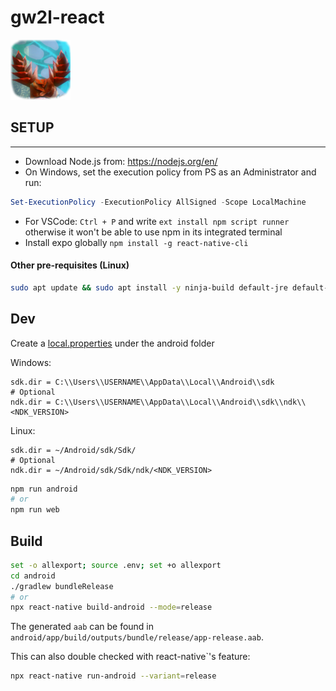 # gw2l-react
![GW 2l](assets/icon.png "App Icon")

## SETUP

----
- Download Node.js from: https://nodejs.org/en/
- On Windows, set the execution policy from PS as an Administrator and run:
```powershell
Set-ExecutionPolicy -ExecutionPolicy AllSigned -Scope LocalMachine
```
- For VSCode: `Ctrl + P` and write ``ext install npm script runner`` otherwise it won't be able to use npm in its integrated terminal
- Install expo globally `npm install -g react-native-cli`


#### Other pre-requisites (Linux)
```sh
sudo apt update && sudo apt install -y ninja-build default-jre default-jdk
```

## Dev
Create a [local.properties](android\local.properties) under the android folder

Windows:
```.properties
sdk.dir = C:\\Users\\USERNAME\\AppData\\Local\\Android\\sdk
# Optional
ndk.dir = C:\\Users\\USERNAME\\AppData\\Local\\Android\\sdk\\ndk\\<NDK_VERSION>
```
Linux:
```.properties
sdk.dir = ~/Android/sdk/Sdk/
# Optional
ndk.dir = ~/Android/sdk/Sdk/ndk/<NDK_VERSION>
```
```sh
npm run android
# or
npm run web
```

## Build

```sh
set -o allexport; source .env; set +o allexport
cd android
./gradlew bundleRelease
# or
npx react-native build-android --mode=release
```
The generated `aab` can be found in `android/app/build/outputs/bundle/release/app-release.aab`.


This can also double checked with react-native`'s feature:
```sh
npx react-native run-android --variant=release
```
